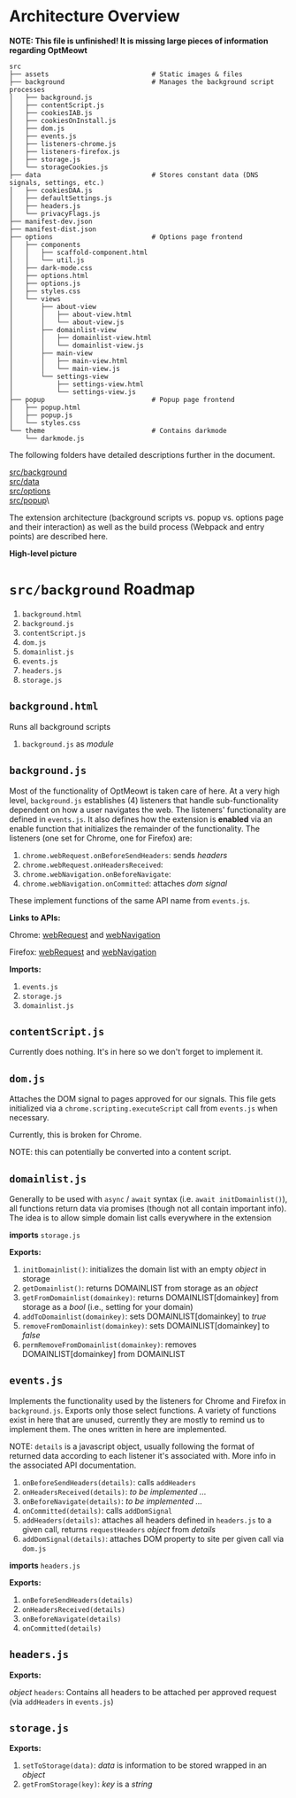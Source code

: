 # Architecture Overview

**NOTE: This file is unfinished! It is missing large pieces of information regarding OptMeowt**

```
src
├── assets							# Static images & files
├── background						# Manages the background script processes
│   ├── background.js
│   ├── contentScript.js
│   ├── cookiesIAB.js
│   ├── cookiesOnInstall.js
│   ├── dom.js
│   ├── events.js
│   ├── listeners-chrome.js
│   ├── listeners-firefox.js
│   ├── storage.js
│   └── storageCookies.js
├── data							# Stores constant data (DNS signals, settings, etc.)
│   ├── cookiesDAA.js
│   ├── defaultSettings.js
│   ├── headers.js
│   └── privacyFlags.js
├── manifest-dev.json
├── manifest-dist.json
├── options							# Options page frontend
│   ├── components
│   │   ├── scaffold-component.html
│   │   └── util.js
│   ├── dark-mode.css
│   ├── options.html
│   ├── options.js
│   ├── styles.css
│   └── views
│       ├── about-view
│       │   ├── about-view.html
│       │   └── about-view.js
│       ├── domainlist-view
│       │   ├── domainlist-view.html
│       │   └── domainlist-view.js
│       ├── main-view
│       │   ├── main-view.html
│       │   └── main-view.js
│       └── settings-view
│           ├── settings-view.html
│           └── settings-view.js
├── popup							# Popup page frontend
│   ├── popup.html
│   ├── popup.js
│   └── styles.css
└── theme							# Contains darkmode
    └── darkmode.js
```


The following folders have detailed descriptions further in the document. 

[src/background]()\
[src/data]()\
[src/options]()\
[src/popup]()\

The extension architecture (background scripts vs. popup vs. options page and their interaction) as well as the build process (Webpack and entry points) are described here.

**High-level picture**

<!-- /////////////////////////////////////////////////////////////////////// -->
<!-- /////////////////////////////////////////////////////////////////////// -->
<!-- /////////////////////////////////////////////////////////////////////// -->
<!-- /////////////////////////////////////////////////////////////////////// -->
<!-- /////////////////////////////////////////////////////////////////////// -->

# `src/background` Roadmap

1) `background.html`
2) `background.js`
3) `contentScript.js`
4) `dom.js`
5) `domainlist.js`
6) `events.js`
7) `headers.js`
8) `storage.js`

## `background.html`

Runs all background scripts

1) `background.js` as *module*

## `background.js`

Most of the functionality of OptMeowt is taken care of here. At a very high level, `background.js` establishes (4) listeners that handle sub-functionality dependent on how a user navigates the web. The listeners' functionality are defined in `events.js`. It also defines how the extension is **enabled** via an enable function that initializes the remainder of the functionality. The listeners (one set for Chrome, one for Firefox) are:

1) `chrome.webRequest.onBeforeSendHeaders`: sends *headers*
2) `chrome.webRequest.onHeadersReceived`:
3) `chrome.webNavigation.onBeforeNavigate`:
4) `chrome.webNavigation.onCommitted`: attaches *dom signal*

These implement functions of the same API name from `events.js`.

**Links to APIs:**

Chrome: [webRequest](https://developer.chrome.com/docs/extensions/reference/webRequest/) and [webNavigation](https://developer.chrome.com/docs/extensions/reference/webNavigation/)

Firefox: [webRequest](https://developer.mozilla.org/en-US/docs/Mozilla/Add-ons/WebExtensions/API/webRequest) and [webNavigation](https://developer.mozilla.org/en-US/docs/Mozilla/Add-ons/WebExtensions/API/webNavigation)

**Imports:**

1) `events.js`
2) `storage.js`
3) `domainlist.js`

## `contentScript.js`

Currently does nothing. It's in here so we don't forget to implement it.

## `dom.js`

Attaches the DOM signal to pages approved for our signals. This file gets initialized via a `chrome.scripting.executeScript` call from `events.js` when necessary.

Currently, this is broken for Chrome.

NOTE: this can potentially be converted into a content script.

## `domainlist.js`

Generally to be used with `async` / `await` syntax (i.e. `await initDomainlist()`), all functions return data via promises (though not all contain important info). The idea is to allow simple domain list calls everywhere in the extension

**imports** `storage.js`

**Exports:**

1) `initDomainlist()`: initializes the domain list with an empty *object* in storage
2) `getDomainlist()`: returns DOMAINLIST from storage as an *object*
3) `getFromDomainlist(domainkey)`: returns DOMAINLIST[domainkey] from storage as a *bool* (i.e., setting for your domain)
4) `addToDomainlist(domainkey)`: sets DOMAINLIST[domainkey] to *true*
5) `removeFromDomainlist(domainkey)`: sets DOMAINLIST[domainkey] to *false*
6) `permRemoveFromDomainlist(domainkey)`: removes DOMAINLIST[domainkey] from DOMAINLIST

## `events.js`

Implements the functionality used by the listeners for Chrome and Firefox in `background.js`. Exports only those select functions. A variety of functions exist in here that are unused, currently they are mostly to remind us to implement them. The ones written in here are implemented.

NOTE: `details` is a javascript object, usually following the format of returned data according to each listener it's associated with. More info in the associated API documentation.

1) `onBeforeSendHeaders(details)`: calls `addHeaders`
2) `onHeadersReceived(details)`: *to be implemented ...*
3) `onBeforeNavigate(details)`: *to be implemented ...*
4) `onCommitted(details)`: calls `addDomSignal`
5) `addHeaders(details)`: attaches all headers defined in `headers.js` to a given call, returns `requestHeaders` *object* from *details*
6) `addDomSignal(details)`: attaches DOM property to site per given call via `dom.js`

**imports** `headers.js`

**Exports:**

1) `onBeforeSendHeaders(details)`
2) `onHeadersReceived(details)`
3) `onBeforeNavigate(details)`
4) `onCommitted(details)`

## `headers.js`

**Exports:**

*object* `headers`: Contains all headers to be attached per approved request (via `addHeaders` in `events.js`)

## `storage.js`

**Exports:**

1) `setToStorage(data)`: *data* is information to be stored wrapped in an *object*
2) `getFromStorage(key)`: *key* is a *string*

<!-- /////////////////////////////////////////////////////////////////////// -->
<!-- /////////////////////////////////////////////////////////////////////// -->
<!-- /////////////////////////////////////////////////////////////////////// -->
<!-- /////////////////////////////////////////////////////////////////////// -->
<!-- /////////////////////////////////////////////////////////////////////// -->